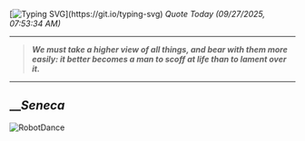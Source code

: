 [![Typing SVG](https://readme-typing-svg.herokuapp.com?font=Press+Start+2P&color=C2F784&size=35&width=900&height=100&lines=Hello+World%2C+I'm+Hung+!)](https://git.io/typing-svg) 
_Quote Today (09/27/2025, 07:53:34 AM)_
___
>**_We must take a higher view of all things, and bear with them more easily: it better becomes a man to scoff at life than to lament over it._**
___

## __**_Seneca_**

![RobotDance](src/assets/images/robot-dancing-dribble.gif?style=center)
